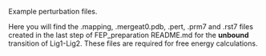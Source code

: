 Example perturbation files.

Here you will find the .mapping, .mergeat0.pdb, .pert, .prm7 and .rst7 files created in the last step of FEP_preparation README.md for the **unbound** transition of Lig1-Lig2. These files are required for free energy calculations.
